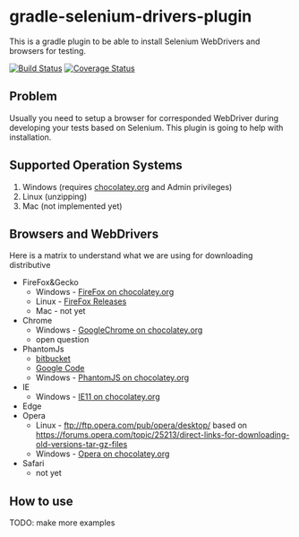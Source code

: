 # gradle-selenium-drivers-plugin
This is a gradle plugin to be able to install Selenium WebDrivers and browsers for testing.    
     
[![Build Status](https://travis-ci.org/zhurlik/gradle-selenium-drivers-plugin.svg?branch=master)](https://travis-ci.org/zhurlik/gradle-selenium-drivers-plugin)
[![Coverage Status](https://coveralls.io/repos/github/zhurlik/gradle-selenium-drivers-plugin/badge.svg?branch=master)](https://coveralls.io/repos/github/zhurlik/gradle-selenium-drivers-plugin)    

## Problem
Usually you need to setup a browser for corresponded WebDriver during developing your tests based on Selenium.
This plugin is going to help with installation. 

## Supported Operation Systems
1. Windows (requires [chocolatey.org](https://chocolatey.org/docs/installation) and Admin privileges)
2. Linux (unzipping)
3. Mac (not implemented yet)

## Browsers and WebDrivers
Here is a matrix to understand what we are using for downloading distributive    
* FireFox&Gecko    
  - Windows - [FireFox on chocolatey.org](https://chocolatey.org/packages/Firefox)
  - Linux - [FireFox Releases](https://ftp.mozilla.org/pub/firefox/releases/)
  - Mac - not yet
* Chrome
  - Windows - [GoogleChrome on chocolatey.org](https://chocolatey.org/packages/GoogleChrome)
  - open question
* PhantomJs
  - [bitbucket](https://bitbucket.org/ariya/phantomjs/downloads/)
  - [Google Code](https://code.google.com/archive/p/phantomjs/downloads)
  - Windows - [PhantomJS on chocolatey.org](https://chocolatey.org/packages/PhantomJS)
* IE
  - Windows - [IE11 on chocolatey.org](https://chocolatey.org/packages/ie11)
* Edge
* Opera
  - Linux - ftp://ftp.opera.com/pub/opera/desktop/ based on https://forums.opera.com/topic/25213/direct-links-for-downloading-old-versions-tar-gz-files
  - Windows - [Opera on chocolatey.org](https://chocolatey.org/packages/opera)
* Safari
  - not yet    

## How to use
TODO: make more examples

